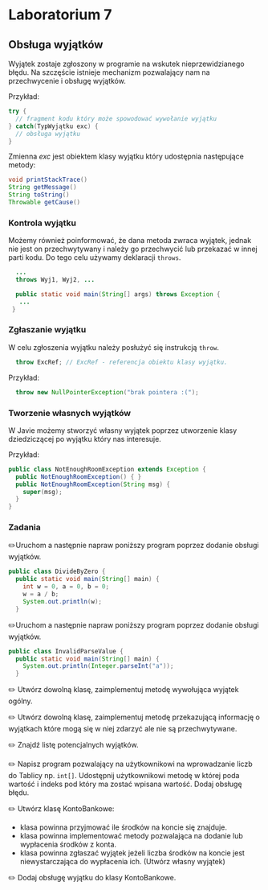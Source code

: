 # Laboratorium 7

## Obsługa wyjątków
Wyjątek zostaje zgłoszony w programie na wskutek nieprzewidzianego błędu. 
Na szczęście istnieje mechanizm pozwalający nam na przechwycenie i obsługę wyjątków.

Przykład:
```java
try {
  // fragment kodu który może spowodować wywołanie wyjątku
} catch(TypWyjątku exc) {
  // obsługa wyjątku
}
```
Zmienna *exc* jest obiektem klasy wyjątku który udostępnia następujące metody:
```java
void printStackTrace()
String getMessage()
String toString()
Throwable getCause()
```

### Kontrola wyjątku
Możemy również poinformować, że dana metoda zwraca wyjątek, jednak nie jest on przechwytywany
i należy go przechwycić lub przekazać w innej parti kodu. Do tego celu używamy deklaracji `throws`.
```java
  ...
  throws Wyj1, Wyj2, ...
```

```java
  public static void main(String[] args) throws Exception {
   ...
 }
```

### Zgłaszanie wyjątku
W celu zgłoszenia wyjątku należy posłużyć się instrukcją `throw`. 
```java
  throw ExcRef; // ExcRef - referencja obiektu klasy wyjątku.
```
Przykład:
```java
  throw new NullPointerException("brak pointera :(");
``` 

### Tworzenie własnych wyjątków
W Javie możemy stworzyć własny wyjątek poprzez utworzenie klasy dziedziczącej po wyjątku który nas interesuje.

Przykład:
```java
public class NotEnoughRoomException extends Exception {
  public NotEnoughRoomException() { }
  public NotEnoughRoomException(String msg) {
    super(msg);
  }
}
```

### Zadania

✏️Uruchom a następnie napraw poniższy program poprzez dodanie obsługi wyjątków.
```java
public class DivideByZero {
  public static void main(String[] main) {
    int w = 0, a = 0, b = 0;
    w = a / b;
    System.out.println(w);
  }
```

✏️Uruchom a następnie napraw poniższy program poprzez dodanie obsługi wyjątków.
```java
public class InvalidParseValue {
  public static void main(String[] main) {
    System.out.println(Integer.parseInt("a"));
  }
```

✏️ Utwórz dowolną klasę, zaimplementuj metodę wywołująca wyjątek ogólny.

✏️ Utwórz dowolną klasę, zaimplementuj metodę przekazującą informację o wyjątkach które mogą się w niej zdarzyć ale nie są przechwytywane.

✏️ Znajdź listę potencjalnych wyjątków. 

✏️ Napisz program pozwalający na użytkownikowi na wprowadzanie liczb do Tablicy np. `int[]`. 
   Udostępnij użytkownikowi metodę w której poda wartość i indeks pod który ma zostać wpisana wartość.
   Dodaj obsługę błędu.
   
✏️ Utwórz klasę KontoBankowe:
   * klasa powinna przyjmować ile środków na koncie się znajduje.
   * klasa powinna implementować metody pozwalająca na dodanie lub wypłacenia środków z konta.
   * klasa powinna zgłaszać wyjątek jeżeli liczba środków na koncie jest niewystarczająca do wypłacenia ich. (Utwórz własny wyjątek)
   
✏️ Dodaj obsługę wyjątku do klasy KontoBankowe.

  
